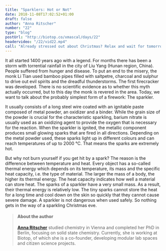 ```yaml
---
title: "Sparklers: Hot or Not"
date: 2018-11-08T17:02:52+01:00
draft: false
author: "Anna Ritscher"
number: "22"
type: "blog"
postUrl: "http://biotop.co/xmascal/days/22"
headervideo: "/22/vid22.mp4"
call: "Already stressed out about Christmas? Relax and wait for tomorrow's post."
---
```

It all started 1400 years ago with a legend. For months there has been a storm with torrential rainfall in the city of Liu Yang (Hunan region, China). People suffered from hunger and disease. To put an end to the misery, the monk Li Tian used bamboo pipes filled with saltpetre, charcoal and sulphur to drive out evil spirits and the dreadful thunderstorms. The first firecracker was developed. There is no scientific evidence as to whether this myth actually occurred, but to this day the monk is revered in the area. Today, we want to talk about the probably simplest form of a firework: The sparkler.

It usually consists of a long steel wire coated with an ignitable paste composed of metal powder, an oxidizer and a binder. While the grain size of the powder is crucial for the characteristic sparkling, barium nitrate is usually used as an oxidizing agent to provide the oxygen that is necessary for the reaction. When the sparkler is ignited, the metallic component produces small glowing sparks that are fired in all directions. Depending on the metal powder used, these sparks light up in different colours and can reach temperatures of up to 2000 °C. That means the sparks are extremely hot.

But why not burn yourself if you get hit by a spark? The reason is the difference between temperature and heat. Every object has a so-called thermal energy which depends on its temperature, its mass and the specific heat capacity, i.e. the type of material. The larger the mass of a body, the higher its thermal energy. The heat capacity indicates how well a material can store heat. The sparks of a sparkler have a very small mass. As a result, their thermal energy is relatively low. The tiny sparks cannot store the heat for a long time and cool down on the skin so quickly that they cannot cause severe damage. A sparkler is not dangerous when used safely. So nothing gets in the way of a sparkling Christmas eve.

> #### About the author
> **[Anna Ritscher](http://biotop.co/en/person/anna-ritscher/)** studied chemistry in Vienna and completed her PhD in Berlin, focusing on solid state chemistry. Currently, she is working at Biotop, of which she is a co-founder, developing modular lab spaces and citizen science projects.

<!--more-->
